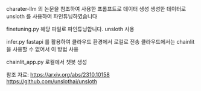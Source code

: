 
charater-llm 의 논문을 참조하여 사용한 프롬프트로 데이터 생성
생성한 데이터로 unsloth 를 사용하여 파인튜닝하였습니다

finetuning.py
해당 파일로 파인튜닝합니다. unsloth 사용

infer.py 
fastapi 를 활용하여 클라우드 환경에서 로컬로 전송
클라우드에서는 chainlit 을 사용할 수 없어서 이 방법 사용

chainlit_app.py
로컬에서 챗봇 생성

참조 자료: 
https://arxiv.org/abs/2310.10158
https://github.com/unslothai/unsloth
